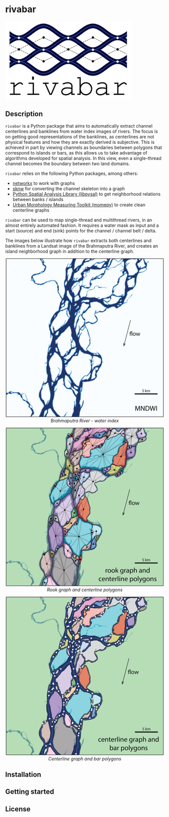 # rivabar

<img src="https://github.com/zsylvester/rivabar/blob/main/rivabar_logo.png" width="400">

## Description

`rivabar` is a Python package that aims to automatically extract channel centerlines and banklines from water index images of rivers. 
The focus is on getting good representations of the banklines, as centerlines are not physical features and how they are exactly derived 
is subjective. This is achieved in part by viewing channels as boundaries between polygons that correspond to islands or bars, as this 
allows us to take advantage of algorithms developed for spatial analysis. In this view, even a single-thread channel becomes the boundary 
between two land domains.

`rivabar` relies on the following Python packages, among others:
* [networkx](https://networkx.org/) to work with graphs
* [sknw](https://github.com/Image-Py/sknw) for converting the channel skeleton into a graph
* [Python Spatial Analysis Library (libpysal)](https://pysal.org/libpysal/) to get neighborhood relations between banks / islands
* [Urban Morphology Measuring Toolkit (momepy)](http://docs.momepy.org/en/stable/) to create clean centerline graphs

`rivabar` can be used to map single-thread and multithread rivers, in an almost entirely automated fashion. It requires a water mask as input 
and a start (source) and end (sink) points for the channel / channel belt / delta.

The images below illustrate how `rivabar` extracts both centerlines and banklines from a Landsat image of the Brahmaputra River, and creates 
an island neighborhood graph in addition to the centerline graph.

<p align="center">
  <img src="https://github.com/zsylvester/rivabar/blob/main/images/brahmaputra_1.png" width="500">
  <br>
  <em>Brahmaputra River - water index</em>
</p>

<p align="center">
  <img src="https://github.com/zsylvester/rivabar/blob/main/images/brahmaputra_2.png" width="500">
  <br>
  <em>Rook graph and centerline polygons</em>
</p>

<p align="center">
  <img src="https://github.com/zsylvester/rivabar/blob/main/images/brahmaputra_3.png" width="500">
  <br>
  <em>Centerline graph and bar polygons</em>
</p>


## Installation

## Getting started

## License